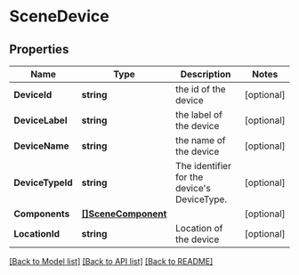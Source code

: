 # SceneDevice

## Properties

Name | Type | Description | Notes
------------ | ------------- | ------------- | -------------
**DeviceId** | **string** | the id of the device | [optional] 
**DeviceLabel** | **string** | the label of the device | [optional] 
**DeviceName** | **string** | the name of the device | [optional] 
**DeviceTypeId** | **string** | The identifier for the device&#39;s DeviceType. | [optional] 
**Components** | [**[]SceneComponent**](SceneComponent.md) |  | [optional] 
**LocationId** | **string** | Location of the device | [optional] 

[[Back to Model list]](../README.md#documentation-for-models) [[Back to API list]](../README.md#documentation-for-api-endpoints) [[Back to README]](../README.md)


